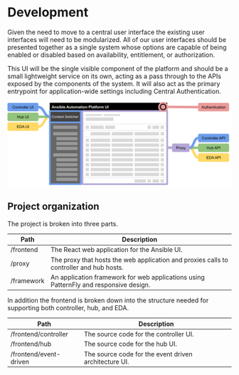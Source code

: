 # Development

Given the need to move to a central user interface the existing user interfaces will need to be modularized. All of our user interfaces should be presented together as a single system whose options are capable of being enabled or disabled based on availability, entitlement, or authorization.

This UI will be the single visible component of the platform and should be a small lightweight service on its own, acting as a pass through to the APIs exposed by the components of the system. It will also act as the primary entrypoint for application-wide settings including Central Authentication.

![Alt text](./design.min.svg)

## Project organization

The project is broken into three parts.

| Path       | Description                                                                             |
| ---------- | --------------------------------------------------------------------------------------- |
| /frontend  | The React web application for the Ansible UI.                                           |
| /proxy     | The proxy that hosts the web application and proxies calls to controller and hub hosts. |
| /framework | An application framework for web applications using PatternFly and responsive design.   |

In addition the frontend is broken down into the structure needed for supporting both controller, hub, and EDA.

| Path                   | Description                                           |
| ---------------------- | ----------------------------------------------------- |
| /frontend/controller   | The source code for the controller UI.                |
| /frontend/hub          | The source code for the hub UI.                       |
| /frontend/event-driven | The source code for the event driven architecture UI. |
